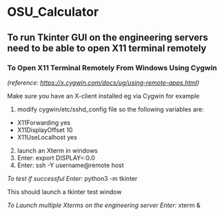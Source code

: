 # OSU_Calculator

## **To run Tkinter GUI on the engineering servers need to be able to open X11 terminal remotely** 


### To Open X11 Terminal Remotely From Windows Using Cygwin 

*(reference: https://x.cygwin.com/docs/ug/using-remote-apps.html)*

Make sure you have an X-client installed eg via Cygwin for example

1. modify cygwin/etc/sshd_config file so the following variables are:
* X11Forwarding yes
* X11DisplayOffset 10
* X11UseLocalhost yes
2. launch an Xterm in windows
3. Enter: export DISPLAY=:0.0
4. Enter: ssh -Y username@remote host

*To test if successful Enter:*  python3 -m tkinter

This should launch a tkinter test window

*To Launch multiple Xterms on the engineering server Enter:* xterm &
